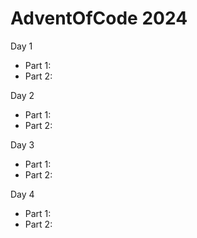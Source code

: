 # AdventOfCode 2024

Day 1
- Part 1: 
- Part 2:

Day 2
- Part 1:
- Part 2:

Day 3
- Part 1:
- Part 2:

Day 4
- Part 1:
- Part 2: 
